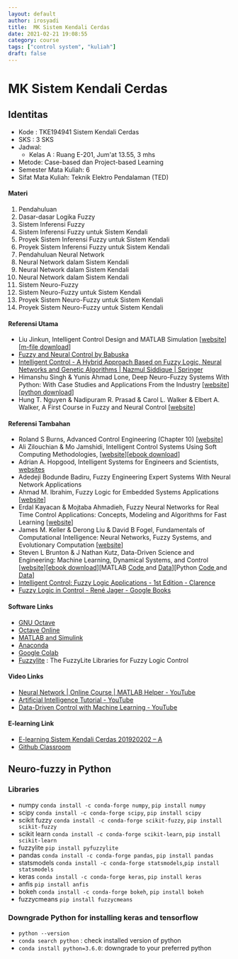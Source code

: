 ```yaml
---
layout: default
author: irosyadi
title:  MK Sistem Kendali Cerdas
date: 2021-02-21 19:08:55
category: course
tags: ["control system", "kuliah"]
draft: false
---
```


# MK Sistem Kendali Cerdas

## Identitas
- Kode : TKE194941 Sistem Kendali Cerdas
- SKS : 3 SKS
- Jadwal:
    - Kelas A : Ruang E-201, Jum'at 13.55, 3 mhs
- Metode: Case-based dan Project-based Learning
- Semester Mata Kuliah: 6
- Sifat Mata Kuliah: Teknik Elektro Pendalaman (TED)

#### Materi

1. Pendahuluan
1. Dasar-dasar Logika Fuzzy
1. Sistem Inferensi Fuzzy
1. Sistem Inferensi Fuzzy untuk Sistem Kendali
1. Proyek Sistem Inferensi Fuzzy untuk Sistem Kendali
1. Proyek Sistem Inferensi Fuzzy untuk Sistem Kendali
1. Pendahuluan Neural Network
1. Neural Network dalam Sistem Kendali
1. Neural Network dalam Sistem Kendali
1. Neural Network dalam Sistem Kendali
1. Sistem Neuro-Fuzzy
1. Sistem Neuro-Fuzzy untuk Sistem Kendali
1. Proyek Sistem Neuro-Fuzzy untuk Sistem Kendali 
1. Proyek Sistem Neuro-Fuzzy untuk Sistem Kendali 

#### Referensi Utama
- Liu Jinkun, Intelligent Control Design and MATLAB Simulation \[[website](https://www.springer.com/gp/book/9789811052620#reviews)\] \[[m-file download](https://shi.buaa.edu.cn/liujinkun/zh_CN/jxzy/8049/content/1217.htm#jxzy)\]
- [Fuzzy and Neural Control by Babuska](https://www.matlabi.ir/wp-content/uploads/bank_papers/c%20paper/c25_www.Matlabi.ir_Fuzzy%20and%20Neural%20Control,%20Robert%20Babuska,%20Lecture%20Notes,%20Delft%20University%20of%20Technology.pdf)
- [Intelligent Control - A Hybrid Approach Based on Fuzzy Logic, Neural Networks and Genetic Algorithms | Nazmul Siddique | Springer](https://www.springer.com/gp/book/9783319021348)
- Himanshu Singh & Yunis Ahmad Lone, Deep Neuro-Fuzzy Systems With Python: With Case Studies and Applications From the Industry \[[website](https://www.apress.com/gp/book/9781484253601)\]\[[python download](https://github.com/Apress/deep-neuro-fuzzy-systems-w-python)\]
- Hung T. Nguyen & Nadipuram R. Prasad & Carol L. Walker & Elbert A. Walker, A First Course in Fuzzy and Neural Control \[[website](https://www.crcpress.com/A-First-Course-in-Fuzzy-and-Neural-Control/Nguyen-Prasad-Walker-Walker/p/book/9781584882442)\]

#### Referensi Tambahan
- Roland S Burns, Advanced Control Engineering (Chapter 10) \[[website](https://www.sciencedirect.com/book/9780750651004/advanced-control-engineering#book-description)\]
- Ali Zilouchian & Mo Jamshidi, Intelligent Control Systems Using Soft Computing Methodologies, \[[website](https://www.crcpress.com/Intelligent-Control-Systems-Using-Soft-Computing-Methodologies/Zilouchian-Jamshidi/p/book/9780849318757)\]\[[ebook download](https://www.wacong.org/freepublicationsbymojamshidi/)\]
- Adrian A. Hopgood, Intelligent Systems for Engineers and Scientists, [websites](https://www.routledge.com/Intelligent-Systems-for-Engineers-and-Scientists/Hopgood/p/book/9781138374287)
- Adedeji Bodunde Badiru, Fuzzy Engineering Expert Systems With Neural Network Applications
- Ahmad M. Ibrahim, Fuzzy Logic for Embedded Systems Applications \[[website](https://www.sciencedirect.com/book/9780750676052/fuzzy-logic-for-embedded-systems-applications)\]
- Erdal Kayacan & Mojtaba Ahmadieh, Fuzzy Neural Networks for Real Time Control Applications: Concepts, Modeling and Algorithms for Fast Learning \[[website](https://www.elsevier.com/books/fuzzy-neural-networks-for-real-time-control-applications/kayacan/978-0-12-802687-8)\]
- James M. Keller & Derong Liu & David B Fogel, Fundamentals of Computational Intelligence: Neural Networks, Fuzzy Systems, and Evolutionary Computation \[[website](https://onlinelibrary.wiley.com/doi/book/10.1002/9781119214403)\]
- Steven L Brunton & J Nathan Kutz, Data-Driven Science and Engineering: Machine Learning, Dynamical Systems, and Control \[[website](https://databookuw.com/)\]\[[ebook download](https://databookuw.com/databook.pdf)\]\[MATLAB [Code ](https://databookuw.com/CODE.zip)and [Data](https://databookuw.com/DATA.zip)\]\[Python [Code ](https://databookuw.com/CODE_PYTHON.zip)and [Data](https://databookuw.com/DATA_PYTHON.zip)\]
- [Intelligent Control: Fuzzy Logic Applications - 1st Edition - Clarence](https://www.routledge.com/Intelligent-Control-Fuzzy-Logic-Applications/Silva/p/book/9780849379826)
- [Fuzzy Logic in Control - René Jager - Google Books](https://books.google.co.id/books/about/Fuzzy_Logic_in_Control.html?id=1E0owYZ-ht0C&redir_esc=y)

#### Software Links

- [GNU Octave](https://www.gnu.org/software/octave/)
- [Octave Online](https://octave-online.net/)
- [MATLAB and Simulink](https://www.mathworks.com/products/matlab.html)
- [Anaconda](https://www.anaconda.com/)
- [Google Colab](https://colab.research.google.com/)
- [Fuzzylite](https://fuzzylite.com/) : The FuzzyLite Libraries for Fuzzy Logic Control

#### Video Links
- [Neural Network | Online Course | MATLAB Helper - YouTube](https://www.youtube.com/playlist?list=PLmyWlxlLCcz8ct8rKtIO0ESXgEDvh7f5N)
- [Artificial Intelligence Tutorial - YouTube](https://www.youtube.com/playlist?list=PLkmvobsnE0GEeD8ICPS5iwz0GCNhyqSre)
- [Data-Driven Control with Machine Learning - YouTube](https://www.youtube.com/playlist?list=PLMrJAkhIeNNQkv98vuPjO2X2qJO_UPeWR)

#### E-learning Link
- [E-learning Sistem Kendali Cerdas 201920202 – A](https://eldiru.unsoed.ac.id/course/view.php?id=62)
- [Github Classroom](https://classroom.github.com/classrooms/61479455-sistem-kendali-cerdas-classroom-1)

## Neuro-fuzzy in Python
### Libraries
- numpy `conda install -c conda-forge numpy`, `pip install numpy`
- scipy `conda install -c conda-forge scipy`, `pip install scipy`
- scikit fuzzy `conda install -c conda-forge scikit-fuzzy`, `pip install scikit-fuzzy`
- scikit learn `conda install -c conda-forge scikit-learn`, `pip install scikit-learn`
- fuzzylite `pip install pyfuzzylite`
- pandas `conda install -c conda-forge pandas`, `pip install pandas`
- statsmodels `conda install -c conda-forge statsmodels`,`pip install statsmodels`
- keras `conda install -c conda-forge keras`, `pip install keras`
- anfis `pip install anfis`
- bokeh `conda install -c conda-forge bokeh`, `pip install bokeh`
- fuzzycmeans `pip install fuzzycmeans`

### Downgrade Python for installing keras and tensorflow
- `python --version`
- `conda search python` : check installed version of python
- `conda install python=3.6.0`: downgrade to your preferred python


